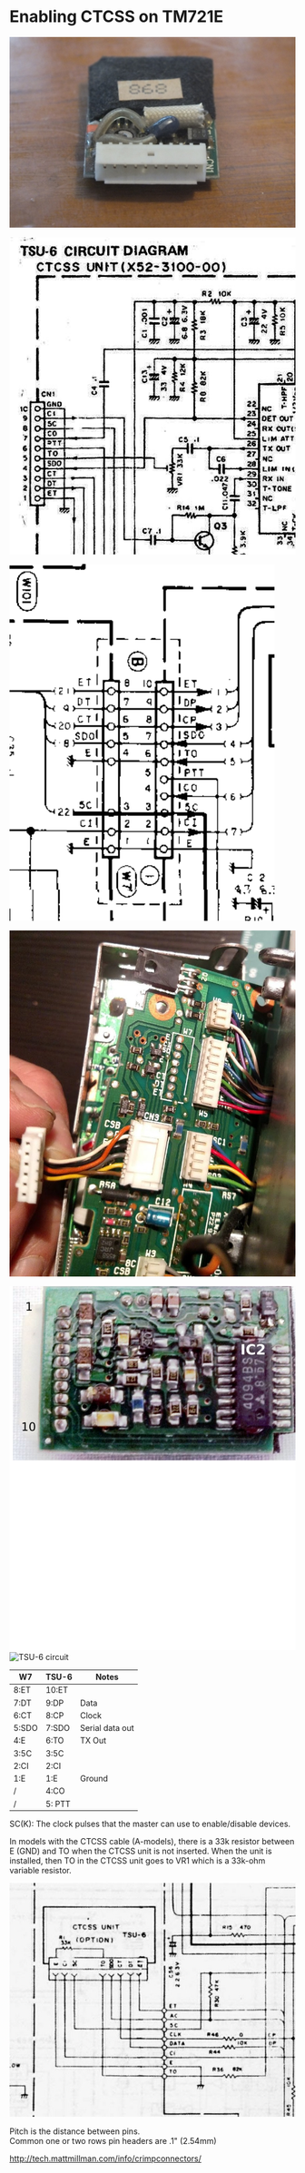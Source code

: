# Enabling CTCSS on TM721E

![TSU-6 from connector](images/tsu-6_view_from_connector.jpg)

![TSU-6 schematics](images/tsu-6_connector_schematics.jpg)

![tsu-6 tm-721 connections](images/tsu6_tm721e_connections.png)

![W7](images/w7.jpg)

![TSU-6 circuit](images/tsu-6_circuit.png)
![TSU-6 circuit](images/tsu-6_top.png)

W7    | TSU-6  | Notes
------|--------|-------
8:ET  | 10:ET  |
 7:DT |  9:DP  | Data
 6:CT |  8:CP  | Clock
 5:SDO|  7:SDO | Serial data out
 4:E  |  6:TO  | TX Out
3:5C  |  3:5C  |
2:CI  |  2:CI  |
1:E   |  1:E   | Ground
 /    |  4:CO  |
 /    |  5: PTT|

SC(K): The clock pulses that the master can use to enable/disable devices.

In models with the CTCSS cable (A-models), there is a 33k resistor between E (GND) and TO when the CTCSS unit is not inserted.  When the unit is installed, then TO in the CTCSS unit goes to VR1 which is a 33k-ohm variable resistor.

![](images/th-45_33k.jpg) 


Pitch is the distance between pins.  
Common one or two rows pin headers are .1" (2.54mm)

http://tech.mattmillman.com/info/crimpconnectors/
